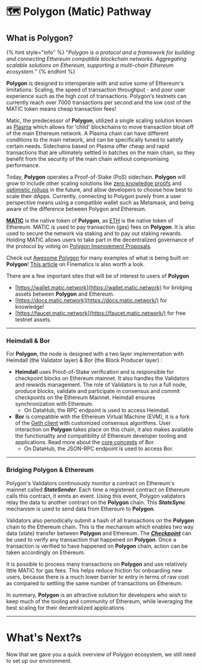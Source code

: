 # 🗺 Polygon (Matic) Pathway

## What is Polygon?

{% hint style="info" %}
"_Polygon is a protocol and a framework for building and connecting Ethereum compatible blockchain networks. Aggregating scalable solutions on Ethereum, supporting a multi-chain Ethereum ecosystem._"
{% endhint %}

**Polygon** is designed to interoperate with and solve some of Ethereum's limitations: Scaling, the speed of transaction throughput - and poor user experience such as the high cost of transactions. Polygon's testnets can currently reach over 7000 transactions per second and the low cost of the MATIC token means cheap transaction fees!  
  
Matic, the predecessor of **Polygon**, utilized a single scaling solution known as [Plasma](https://education.district0x.io/general-topics/understanding-ethereum/understanding-plasma/) which allows for 'child' blockchains to move transaction bloat off of the main Ethereum network. A Plasma chain can have different conditions to the main network, and can be specifically tuned to satisfy certain needs. Sidechains based on Plasma offer cheap and rapid transactions that are ultimately settled in batches on the main chain, so they benefit from the security of the main chain without compromising performance.

Today, **Polygon** operates a Proof-of-Stake (PoS) sidechain. **Polygon** will grow to include other scaling solutions like [zero knowledge proofs](https://consensys.net/blog/blockchain-explained/zero-knowledge-proofs-starks-vs-snarks/) and [optimistic rollups](https://blog.polygon.technology/polygon-research-ethereum-scaling-with-rollups-8a2c221bf644) in the future, and allow developers to choose how best to scale their dApps. Currently, connecting to Polygon purely from a user perspective means using a compatible wallet such as Metamask, and being aware of the difference between Polygon and Ethereum.

[**MATIC**](https://coinmarketcap.com/currencies/polygon/) is the native token of **Polygon**, as [ETH](https://coinmarketcap.com/currencies/ethereum/) is the native token of Ethereum. MATIC is used to pay transaction (gas) fees on **Polygon**. It is also used to secure the network via staking and to pay out staking rewards. Holding MATIC allows users to take part in the decentralized governance of the protocol by voting on [Polygon Improvement Proposals](https://forum.matic.network/t/polygon-improvement-proposals/630).

Check out [Awesome Polygon](https://awesomepolygon.com/dapps/) for many examples of what is being built on **Polygon**! [This article](https://finematics.com/polygon-commit-chain-explained/) on Finematics is also worth a look.

There are a few important sites that will be of interest to users of **Polygon**

* [https://wallet.matic.network](https://wallet.matic.network) for bridging assets between **Polygon** and Ethereum.
* [https://docs.matic.network](https://docs.matic.network/) for knowledge!
* [https://faucet.matic.network](https://faucet.matic.network/) for free testnet assets.

-------------------------------------

### Heimdall & Bor

For **Polygon**, the node is designed with a two layer implementation with Heimdall (the Validator layer) & Bor (the Block Producer layer) :

* **Heimdall** uses Proof-of-Stake verification and is responsible for checkpoint blocks on Ethereum mainnet. It also handles the Validators and rewards management. The role of Validators is to run a full node, produce blocks, validate and participate in consensus and commit checkpoints on the Ethereum Mainnet. Heimdall ensures synchronization with Ethereum.
  * On DataHub, the RPC endpoint is used to access Heimdall. 
* **Bor** is compatible with the Ethereum Virtual Machine (EVM), it is a fork of the [Geth client](https://geth.ethereum.org/docs/) with customized consensus algorithms. User interaction on **Polygon** takes place on this chain, it also makes available the functionality and compatibility of Ethereum developer tooling and applications.  Read more about the [core concepts](https://docs.matic.network/docs/contribute/bor/core_concepts) of Bor.
  * On DataHub, the JSON-RPC endpoint is used to access Bor.

-------------------------------------

### Bridging Polygon & Ethereum

Polygon's Validators continuously monitor a contract on Ethereum's mainnet called _**StateSender**_. Each time a registered contract on Ethereum calls this contract, it emits an event. Using this event, Polygon validators relay the data to another contract on the **Polygon** chain. This _**StateSync**_ mechanism is used to send data from Ethereum to **Polygon**.

Validators also periodically submit a hash of all transactions on the **Polygon** chain to the Ethereum chain. This is the mechanism which enables two way data \(state\) transfer between **Polygon** and Ethereum. The [_**Checkpoint**_](https://docs.matic.network/docs/contribute/heimdall/checkpoint) can be used to verify any transaction that happened on **Polygon**. Once a transaction is verified to have happened on **Polygon** chain, action can be taken accordingly on Ethereum. 

It is possible to process many transactions on **Polygon** and use relatively little MATIC for gas fees. This helps reduce friction for onboarding new users, because there is a much lower barrier to entry in terms of raw cost as compared to settling the same number of transactions on Ethereum.

In summary, **Polygon** is an attractive solution for developers who wish to keep much of the tooling and community of Ethereum, while leveraging the best scaling for their decentralized applications.

-------------------------------------

# What's Next?s

Now that we gave you a quick overview of Polygon ecosystem, we still need to set up our environment.
